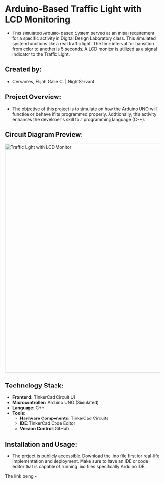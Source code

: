 # Arduino-Based Traffic Light with LCD Monitoring

- This simulated Arduino-based System served as an initial requirement for a specific activity in Digital Design Laboratory class. This simulated system functions like a real traffic light. The time interval for transition from color to another is 5 seconds. A LCD monitor is utilized as a signal indicator to the Traffic Light. 

## Created by:
- Cervantes, Elijah Gabe C. | NightServant

## Project Overview:
- The objective of this project is to simulate on how the Arduino UNO will function or behave if its programmed properly. Addtionally, this activity enhances the developer's skill to a programming language (C++). 

## Circuit Diagram Preview:
<img width="743" alt="Traffic Light with LCD Monitor" src="https://github.com/user-attachments/assets/e685db03-2e0d-4e13-8fcb-09351bbb2ac5" />

## Technology Stack:
- **Frontend:** TinkerCad Circuit UI
- **Microcontroller:** Arduino UNO (Simulated)
- **Language**: C++
- **Tools**: 
  - **Hardware Components:** TinkerCad Circuits
  - **IDE**: TinkerCad Code Editor
  - **Version Control**: GitHub

## Installation and Usage:
- The project is publicly accessible. Download the .ino file first for real-life implementation and deployment. Make sure to have an IDE or code editor that is capable of running .ino files specifically Arduino IDE.  

The link being - 
